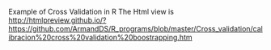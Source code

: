
Example of Cross Validation in R
The Html view is   http://htmlpreview.github.io/?https://github.com/ArmandDS/R_programs/blob/master/Cross_validation/calibracion%20cross%20validation%20boostrapping.htm

